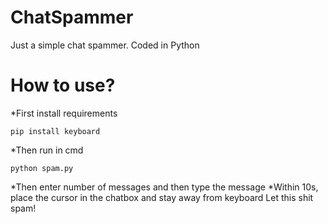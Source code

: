 # ChatSpammer

Just  a simple chat spammer. Coded in Python

# How to use?

  *First install requirements
  ```
  pip install keyboard
  ```
  *Then run in cmd
  ```
  python spam.py
  ```
  *Then enter number of messages and then type the message
  *Within 10s, place the cursor in the chatbox and stay away from keyboard
  Let this shit spam!
  
  
